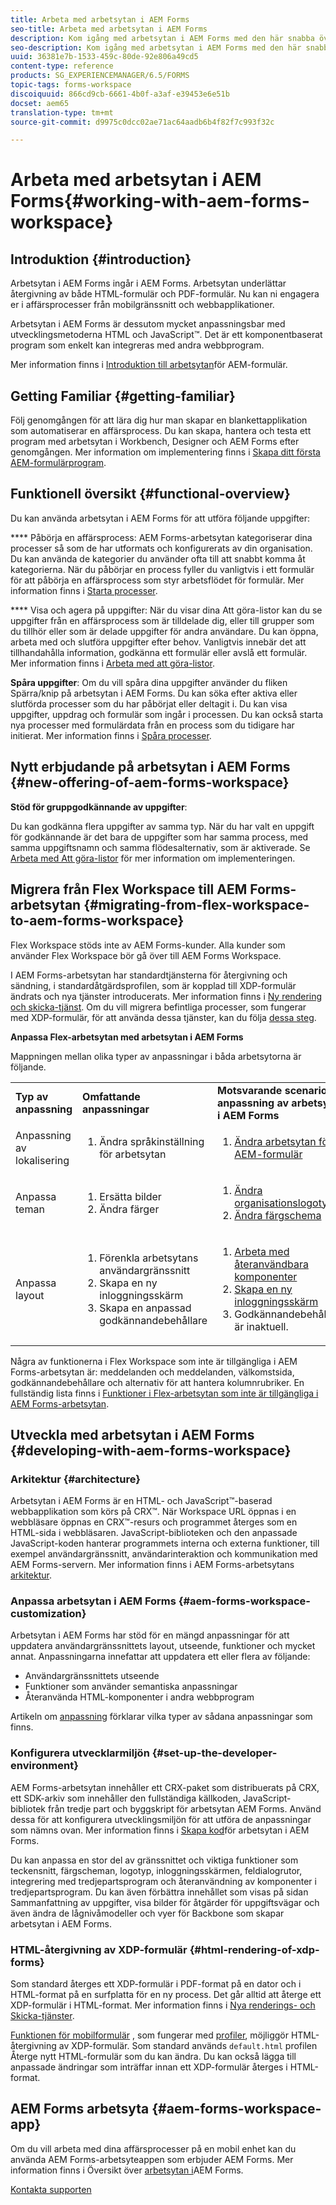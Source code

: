 ```yaml
---
title: Arbeta med arbetsytan i AEM Forms
seo-title: Arbeta med arbetsytan i AEM Forms
description: Kom igång med arbetsytan i AEM Forms med den här snabba översikten över processarbetsflödena.
seo-description: Kom igång med arbetsytan i AEM Forms med den här snabba översikten över processarbetsflödena.
uuid: 36381e7b-1533-459c-80de-92e806a49cd5
content-type: reference
products: SG_EXPERIENCEMANAGER/6.5/FORMS
topic-tags: forms-workspace
discoiquuid: 866cd9cb-6661-4b0f-a3af-e39453e6e51b
docset: aem65
translation-type: tm+mt
source-git-commit: d9975c0dcc02ae71ac64aadb6b4f82f7c993f32c

---
```



# Arbeta med arbetsytan i AEM Forms{#working-with-aem-forms-workspace}

## Introduktion {#introduction}

Arbetsytan i AEM Forms ingår i AEM Forms. Arbetsytan underlättar återgivning av både HTML-formulär och PDF-formulär. Nu kan ni engagera er i affärsprocesser från mobilgränssnitt och webbapplikationer.

Arbetsytan i AEM Forms är dessutom mycket anpassningsbar med utvecklingsmetoderna HTML och JavaScript™. Det är ett komponentbaserat program som enkelt kan integreras med andra webbprogram.

Mer information finns i [Introduktion till arbetsytan](/help/forms/using/introduction-html-workspace.md)för AEM-formulär.

## Getting Familiar {#getting-familiar}

Följ genomgången för att lära dig hur man skapar en blankettapplikation som automatiserar en affärsprocess. Du kan skapa, hantera och testa ett program med arbetsytan i Workbench, Designer och AEM Forms efter genomgången. Mer information om implementering finns i [Skapa ditt första AEM-formulärprogram](https://help.adobe.com/en_US/livecycle/11.0/CreateFirstApp/index.html).

## Funktionell översikt {#functional-overview}

Du kan använda arbetsytan i AEM Forms för att utföra följande uppgifter:

**** Påbörja en affärsprocess: AEM Forms-arbetsytan kategoriserar dina processer så som de har utformats och konfigurerats av din organisation. Du kan använda de kategorier du använder ofta till att snabbt komma åt kategorierna. När du påbörjar en process fyller du vanligtvis i ett formulär för att påbörja en affärsprocess som styr arbetsflödet för formulär. Mer information finns i [Starta processer](/help/forms/using/starting-processes.md).

**** Visa och agera på uppgifter: När du visar dina Att göra-listor kan du se uppgifter från en affärsprocess som är tilldelade dig, eller till grupper som du tillhör eller som är delade uppgifter för andra användare. Du kan öppna, arbeta med och slutföra uppgifter efter behov. Vanligtvis innebär det att tillhandahålla information, godkänna ett formulär eller avslå ett formulär. Mer information finns i [Arbeta med att göra-listor](/help/forms/using/todo-lists.md).

**Spåra uppgifter**: Om du vill spåra dina uppgifter använder du fliken Spärra/knip på arbetsytan i AEM Forms. Du kan söka efter aktiva eller slutförda processer som du har påbörjat eller deltagit i. Du kan visa uppgifter, uppdrag och formulär som ingår i processen. Du kan också starta nya processer med formulärdata från en process som du tidigare har initierat. Mer information finns i [Spåra processer](/help/forms/using/tracking-processes.md).

## Nytt erbjudande på arbetsytan i AEM Forms {#new-offering-of-aem-forms-workspace}

**Stöd för gruppgodkännande av uppgifter**:

Du kan godkänna flera uppgifter av samma typ. När du har valt en uppgift för godkännande är det bara de uppgifter som har samma process, med samma uppgiftsnamn och samma flödesalternativ, som är aktiverade. Se [Arbeta med Att göra-listor](/help/forms/using/todo-lists.md) för mer information om implementeringen.

## Migrera från Flex Workspace till AEM Forms-arbetsytan {#migrating-from-flex-workspace-to-aem-forms-workspace}

Flex Workspace stöds inte av AEM Forms-kunder. Alla kunder som använder Flex Workspace bör gå över till AEM Forms Workspace.

I AEM Forms-arbetsytan har standardtjänsterna för återgivning och sändning, i standardåtgärdsprofilen, som är kopplad till XDP-formulär ändrats och nya tjänster introducerats. Mer information finns i [Ny rendering och skicka-tjänst](/help/forms/using/new-render-submit-service.md). Om du vill migrera befintliga processer, som fungerar med XDP-formulär, för att använda dessa tjänster, kan du följa [dessa steg](/help/forms/using/new-render-submit-service.md#main-pars-faq).

**Anpassa Flex-arbetsytan med arbetsytan i AEM Forms**

Mappningen mellan olika typer av anpassningar i båda arbetsytorna är följande.

<table>
 <tbody>
  <tr>
   <td><strong>Typ av anpassning </strong></td>
   <td><strong>Omfattande anpassningar </strong></td>
   <td><strong>Motsvarande scenario för anpassning av arbetsytan i AEM Forms</strong></td>
  </tr>
  <tr>
   <td>Anpassning av lokalisering</td>
   <td>
    <ol>
     <li>Ändra språkinställning för arbetsytan</li>
    </ol> </td>
   <td>
    <ol>
     <li><a href="/help/forms/using/changing-locale-user-interface.md">Ändra arbetsytan för AEM-formulär</a></li>
    </ol> </td>
  </tr>
  <tr>
   <td>Anpassa teman</td>
   <td>
    <ol>
     <li>Ersätta bilder</li>
     <li>Ändra färger</li>
    </ol> </td>
   <td>
    <ol>
     <li><a href="/help/forms/using/changing-organization-logo-branding.md">Ändra organisationslogotyp</a> </li>
     <li><a href="/help/forms/using/changing-color-scheme-interface.md">Ändra färgschema</a></li>
    </ol> </td>
  </tr>
  <tr>
   <td>Anpassa layout</td>
   <td>
    <ol>
     <li>Förenkla arbetsytans användargränssnitt<br /> </li>
     <li>Skapa en ny inloggningsskärm</li>
     <li>Skapa en anpassad godkännandebehållare</li>
    </ol> </td>
   <td>
    <ol>
     <li><a href="/help/forms/using/description-reusable-components.md">Arbeta med återanvändbara komponenter</a></li>
     <li><a href="/help/forms/using/creating-new-login-screen.md">Skapa en ny inloggningsskärm</a></li>
     <li>Godkännandebehållaren är inaktuell.</li>
    </ol> </td>
  </tr>
 </tbody>
</table>

Några av funktionerna i Flex Workspace som inte är tillgängliga i AEM Forms-arbetsytan är: meddelanden och meddelanden, välkomstsida, godkännandebehållare och alternativ för att hantera kolumnrubriker. En fullständig lista finns i [Funktioner i Flex-arbetsytan som inte är tillgängliga i AEM Forms-arbetsytan](/help/forms/using/features-flex-workspace-available-html.md).

## Utveckla med arbetsytan i AEM Forms {#developing-with-aem-forms-workspace}

### Arkitektur {#architecture}

Arbetsytan i AEM Forms är en HTML- och JavaScript™-baserad webbapplikation som körs på CRX™. När Workspace URL öppnas i en webbläsare öppnas en CRX™-resurs och programmet återges som en HTML-sida i webbläsaren. JavaScript-biblioteken och den anpassade JavaScript-koden hanterar programmets interna och externa funktioner, till exempel användargränssnitt, användarinteraktion och kommunikation med AEM Forms-servern. Mer information finns i AEM Forms-arbetsytans [arkitektur](/help/forms/using/html-workspace-architecture.md).

### Anpassa arbetsytan i AEM Forms {#aem-forms-workspace-customization}

Arbetsytan i AEM Forms har stöd för en mängd anpassningar för att uppdatera användargränssnittets layout, utseende, funktioner och mycket annat. Anpassningarna innefattar att uppdatera ett eller flera av följande:

* Användargränssnittets utseende
* Funktioner som använder semantiska anpassningar
* Återanvända HTML-komponenter i andra webbprogram

Artikeln om [anpassning](/help/forms/using/introduction-customizing-html-workspace.md#main-pars-heading-0) förklarar vilka typer av sådana anpassningar som finns.

### Konfigurera utvecklarmiljön {#set-up-the-developer-environment}

AEM Forms-arbetsytan innehåller ett CRX-paket som distribuerats på CRX, ett SDK-arkiv som innehåller den fullständiga källkoden, JavaScript-bibliotek från tredje part och byggskript för arbetsytan AEM Forms. Använd dessa för att konfigurera utvecklingsmiljön för att utföra de anpassningar som nämns ovan. Mer information finns i [Skapa kod](/help/forms/using/introduction-customizing-html-workspace.md#main-pars-heading-3)för arbetsytan i AEM Forms.

Du kan anpassa en stor del av gränssnittet och viktiga funktioner som teckensnitt, färgscheman, logotyp, inloggningsskärmen, feldialogrutor, integrering med tredjepartsprogram och återanvändning av komponenter i tredjepartsprogram. Du kan även förbättra innehållet som visas på sidan Sammanfattning av uppgifter, visa bilder för åtgärder för uppgiftsvägar och även ändra de lågnivåmodeller och vyer för Backbone som skapar arbetsytan i AEM Forms.

### HTML-återgivning av XDP-formulär {#html-rendering-of-xdp-forms}

Som standard återges ett XDP-formulär i PDF-format på en dator och i HTML-format på en surfplatta för en ny process. Det går alltid att återge ett XDP-formulär i HTML-format. Mer information finns i [Nya renderings- och Skicka-tjänster](/help/forms/using/new-render-submit-service.md).

[Funktionen för mobilformulär](https://helpx.adobe.com/livecycle/help/mobile-forms/introduction.html) , som fungerar med [profiler](https://helpx.adobe.com/livecycle/help/mobile-forms/creating-profile.html), möjliggör HTML-återgivning av XDP-formulär. Som standard används `default.html` profilen Återge nytt HTML-formulär som du kan ändra. Du kan också lägga till anpassade ändringar som inträffar innan ett XDP-formulär återges i HTML-format.

## AEM Forms arbetsyta {#aem-forms-workspace-app}

Om du vill arbeta med dina affärsprocesser på en mobil enhet kan du använda AEM Forms-arbetsyteappen som erbjuder AEM Forms. Mer information finns i Översikt över [arbetsytan i](https://helpx.adobe.com/livecycle/help/mobile-workspace/mobile-workspace-overview.html)AEM Forms.

[Kontakta supporten](https://www.adobe.com/account/sign-in.supportportal.html)
